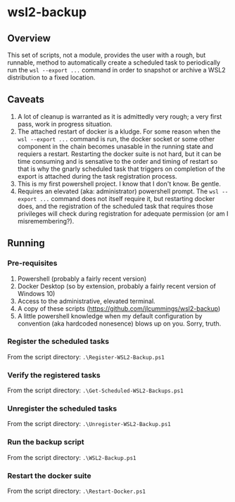 # wsl2-backup

## Overview
This set of scripts, not a module, provides the user with a rough, but runnable, method to automatically create a scheduled task to periodically run the `wsl --export ...` command in order to snapshot or archive a WSL2 distribution to a fixed location. 

## Caveats
1.  A lot of cleanup is warranted as it is admittedly very rough; a very first pass, work in progress situation.
2.  The attached restart of docker is a kludge.  For some reason when the `wsl --export ...` command is run, the docker socket or some other component in the chain becomes unasable in the running state and requiers a restart.  Restarting the docker suite is not hard, but it can be time consuming and is sensative to the order and timing of restart so that is why the gnarly scheduled task that triggers on completion of the export is attached during the task registration process.
3.  This is my first powershell project.  I know that I don't know.  Be gentle.
4.  Requires an elevated (aka: administrator) powershell prompt.  The `wsl --export ...` command does not itself require it, but restarting docker does, and the registration of the scheduled task that requires those privileges will check during registration for adequate permission (or am I misremembering?).

## Running

### Pre-requisites
1. Powershell (probably a fairly recent version)
2. Docker Desktop (so by extension, probably a fairly recent version of Windows 10)
3. Access to the administrative, elevated terminal.
4. A copy of these scripts (https://github.com/jlcummings/wsl2-backup)
5. A little powershell knowledge when my default configuration by convention (aka hardcoded nonesence) blows up on you.  Sorry, truth.

### Register the scheduled tasks

From the script directory:
`.\Register-WSL2-Backup.ps1`

### Verify the registered tasks

From the script directory:
`.\Get-Scheduled-WSL2-Backups.ps1`

### Unregister the scheduled tasks

From the script directory:
`.\Unregister-WSL2-Backup.ps1`

### Run the backup script

From the script directory:
`.\WSL2-Backup.ps1`

### Restart the docker suite

From the script directory:
`.\Restart-Docker.ps1`
